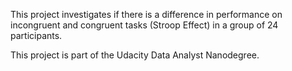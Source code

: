 This project investigates if there is a difference in performance on incongruent 
and congruent tasks (Stroop Effect) in a group of 24 participants.

This project is part of the Udacity Data Analyst Nanodegree.